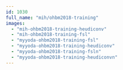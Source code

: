 ```yaml
---
id: 1030
full_name: "mih/ohbm2018-training"
images: 
  - "mih-ohbm2018-training-heudiconv"
  - "mih-ohbm2018-training-fsl"
  - "myyoda-ohbm2018-training-fsl"
  - "myyoda-ohbm2018-training-heudiconv"
  - "myyoda-ohbm2018-training-fsln"
  - "myyoda-ohbm2018-training-heudiconvn"
---
```

